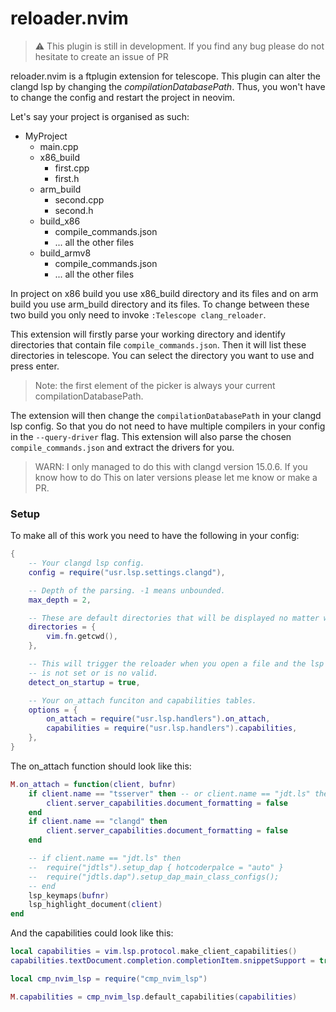 # reloader.nvim

> :warning: This plugin is still in development. If you find any bug please do not hesitate to create an issue of PR

reloader.nvim is a ftplugin extension for telescope. This plugin can alter the clangd lsp
by changing the *compilationDatabasePath*. Thus, you won't have to change the config
and restart the project in neovim.

Let's say your project is organised as such:

 - MyProject
    - main.cpp
    - x86_build
        - first.cpp
        - first.h
    - arm_build
        - second.cpp
        - second.h
    - build_x86
        - compile_commands.json
        - ... all the other files
    - build_armv8
        - compile_commands.json
        - ... all the other files

In project on x86 build you use x86_build directory and its
files and on arm build you use arm_build directory and its
files. To change between these two build you only need to
invoke `:Telescope clang_reloader`.

This extension will firstly parse your working directory and identify directories that
contain file `compile_commands.json`. Then it will list these directories in telescope.
You can select the directory you want to use and press enter.

 > Note: the first element of the picker is always your current compilationDatabasePath.

The extension will then change the `compilationDatabasePath` in your clangd lsp config.
So that you do not need to have multiple compilers in your config in the `--query-driver`
flag. This extension will also parse the chosen `compile_commands.json` and extract the
drivers for you.

 > WARN: I only managed to do this with clangd version 15.0.6. If you know how to do This
 > on later versions please let me know or make a PR.

### Setup

To make all of this work you need to have the following in your config:
```lua
{
    -- Your clangd lsp config.
	config = require("usr.lsp.settings.clangd"),

    -- Depth of the parsing. -1 means unbounded.
	max_depth = 2,

    -- These are default directories that will be displayed no matter what.
	directories = {
		vim.fn.getcwd(),
	},

    -- This will trigger the reloader when you open a file and the lsp compilationDatabasePath
    -- is not set or is no valid.
	detect_on_startup = true,

    -- Your on_attach funciton and capabilities tables.
	options = {
		on_attach = require("usr.lsp.handlers").on_attach,
		capabilities = require("usr.lsp.handlers").capabilities,
	},
}

```

The on_attach function should look like this:
```lua
M.on_attach = function(client, bufnr)
 	if client.name == "tsserver" then -- or client.name == "jdt.ls" then
 	 	client.server_capabilities.document_formatting = false
 	end
 	if client.name == "clangd" then
 	 	client.server_capabilities.document_formatting = false
 	end

	-- if client.name == "jdt.ls" then
	-- 	require("jdtls").setup_dap { hotcoderpalce = "auto" }
	-- 	require("jdtls.dap").setup_dap_main_class_configs();
	-- end
 	lsp_keymaps(bufnr)
 	lsp_highlight_document(client)
end
```

And the capabilities could look like this:
```lua
local capabilities = vim.lsp.protocol.make_client_capabilities()
capabilities.textDocument.completion.completionItem.snippetSupport = true;

local cmp_nvim_lsp = require("cmp_nvim_lsp")

M.capabilities = cmp_nvim_lsp.default_capabilities(capabilities)
```


